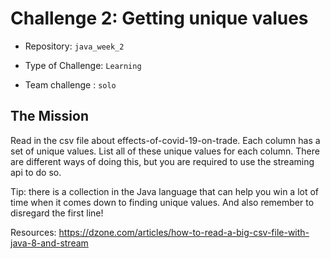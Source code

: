 # Challenge 2: Getting unique values

- Repository: `java_week_2`

- Type of Challenge: `Learning`

- Team challenge : `solo`

  

## The Mission

Read in the csv file about effects-of-covid-19-on-trade. Each column has a set of unique values. List all of 
these unique values for each column. There are different ways of doing this, but you are required to use the
streaming api to do so. 

Tip: there is a collection in the Java language that can help you win a lot of time when it comes down
to finding unique values. And also remember to disregard the first line!

Resources: https://dzone.com/articles/how-to-read-a-big-csv-file-with-java-8-and-stream 

